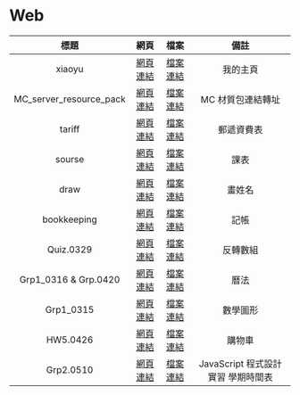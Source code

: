 # Web
|標題|網頁|檔案|備註|
|:----:|:----:|:----:|:----:|
|xiaoyu|[網頁連結](https://xiaoyu0708.github.io/Web/xiaoyu/index.html)|[檔案連結](https://github.com/XiaoYu0708/Web/tree/master/xiaoyu)|我的主頁|
|MC_server_resource_pack|[網頁連結](https://xiaoyu0708.github.io/Web/MC_server_resource_pack/index.html)|[檔案連結](https://github.com/XiaoYu0708/Web/tree/master/MC_server_resource_pack)|MC 材質包連結轉址|
|tariff|[網頁連結](https://xiaoyu0708.github.io/Web/tariff/index.html)|[檔案連結](https://github.com/XiaoYu0708/Web/tree/master/tariff)|郵遞資費表|
|sourse|[網頁連結](https://xiaoyu0708.github.io/Web/sourse/index.html)|[檔案連結](https://github.com/XiaoYu0708/Web/tree/master/sourse)|課表|
|draw|[網頁連結](https://xiaoyu0708.github.io/Web/draw/index.html)|[檔案連結](https://github.com/XiaoYu0708/Web/tree/master/draw)|畫姓名|
|bookkeeping|[網頁連結](https://xiaoyu0708.github.io/Web/bookkeeping/index.html)|[檔案連結](https://github.com/XiaoYu0708/Web/tree/master/bookkeeping)|記帳|
|Quiz.0329|[網頁連結](https://xiaoyu0708.github.io/Web/Quiz.0329/index.html)|[檔案連結](https://github.com/XiaoYu0708/Web/tree/master/Quiz.0329)|反轉數組|
|Grp1_0316 & Grp.0420|[網頁連結](https://xiaoyu0708.github.io/Web/Grp1_0316%26Grp.0420/index.html)|[檔案連結](https://github.com/XiaoYu0708/Web/tree/master/Grp1_0316%26Grp.0420)|曆法|
|Grp1_0315|[網頁連結](https://xiaoyu0708.github.io/Web/Grp1_0315/index.html)|[檔案連結](https://github.com/XiaoYu0708/Web/tree/master/Grp1_0315)|數學圖形|
|HW5.0426|[網頁連結](https://xiaoyu0708.github.io/Web/HW5.0426/index.html)|[檔案連結](https://github.com/XiaoYu0708/Web/tree/master/HW5.0426)|購物車|
|Grp2.0510|[網頁連結](https://xiaoyu0708.github.io/Web/Grp2.0510/index.html)|[檔案連結](https://github.com/XiaoYu0708/Web/tree/master/Grp2.0510)|JavaScript 程式設計實習 學期時間表|
